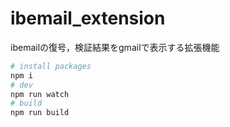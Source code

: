 # ibemail_extension

ibemailの復号，検証結果をgmailで表示する拡張機能

``` sh
# install packages
npm i
# dev
npm run watch
# build
npm run build
```
